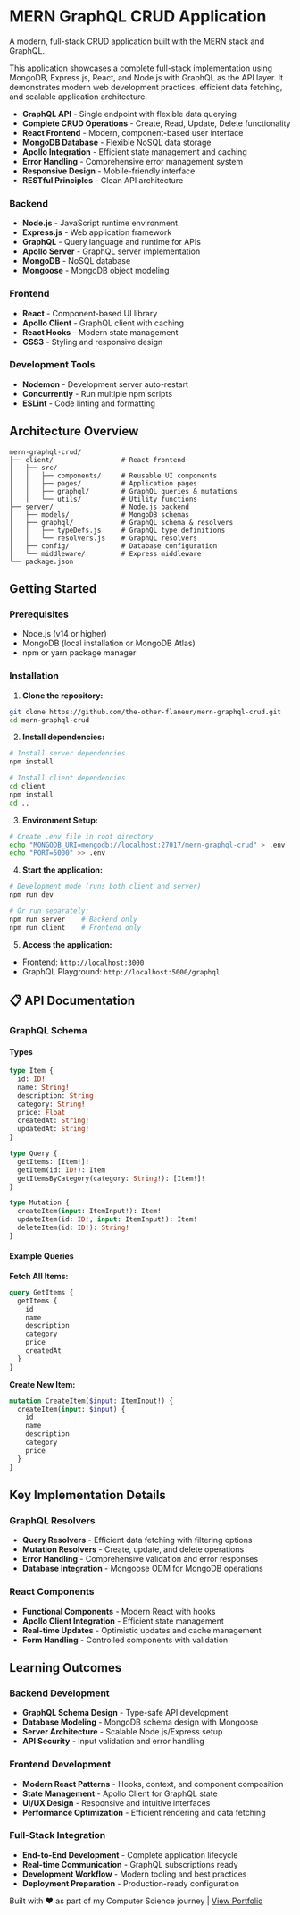 # MERN GraphQL CRUD Application

A modern, full-stack CRUD application built with the MERN stack and GraphQL.

This application showcases a complete full-stack implementation using MongoDB, Express.js, React, and Node.js with GraphQL as the API layer. It demonstrates modern web development practices, efficient data fetching, and scalable application architecture.

- **GraphQL API** - Single endpoint with flexible data querying
- **Complete CRUD Operations** - Create, Read, Update, Delete functionality
- **React Frontend** - Modern, component-based user interface
- **MongoDB Database** - Flexible NoSQL data storage
- **Apollo Integration** - Efficient state management and caching
- **Error Handling** - Comprehensive error management system
- **Responsive Design** - Mobile-friendly interface
- **RESTful Principles** - Clean API architecture

### Backend
- **Node.js** - JavaScript runtime environment
- **Express.js** - Web application framework
- **GraphQL** - Query language and runtime for APIs
- **Apollo Server** - GraphQL server implementation
- **MongoDB** - NoSQL database
- **Mongoose** - MongoDB object modeling

### Frontend
- **React** - Component-based UI library
- **Apollo Client** - GraphQL client with caching
- **React Hooks** - Modern state management
- **CSS3** - Styling and responsive design

### Development Tools
- **Nodemon** - Development server auto-restart
- **Concurrently** - Run multiple npm scripts
- **ESLint** - Code linting and formatting

## Architecture Overview

```
mern-graphql-crud/
├── client/                 # React frontend
│   ├── src/
│   │   ├── components/     # Reusable UI components
│   │   ├── pages/          # Application pages
│   │   ├── graphql/        # GraphQL queries & mutations
│   │   └── utils/          # Utility functions
├── server/                 # Node.js backend
│   ├── models/             # MongoDB schemas
│   ├── graphql/            # GraphQL schema & resolvers
│   │   ├── typeDefs.js     # GraphQL type definitions
│   │   └── resolvers.js    # GraphQL resolvers
│   ├── config/             # Database configuration
│   └── middleware/         # Express middleware
└── package.json
```

## Getting Started

### Prerequisites
- Node.js (v14 or higher)
- MongoDB (local installation or MongoDB Atlas)
- npm or yarn package manager

### Installation

1. **Clone the repository:**
```bash
git clone https://github.com/the-other-flaneur/mern-graphql-crud.git
cd mern-graphql-crud
```

2. **Install dependencies:**
```bash
# Install server dependencies
npm install

# Install client dependencies
cd client
npm install
cd ..
```

3. **Environment Setup:**
```bash
# Create .env file in root directory
echo "MONGODB_URI=mongodb://localhost:27017/mern-graphql-crud" > .env
echo "PORT=5000" >> .env
```

4. **Start the application:**
```bash
# Development mode (runs both client and server)
npm run dev

# Or run separately:
npm run server    # Backend only
npm run client    # Frontend only
```

5. **Access the application:**
- Frontend: `http://localhost:3000`
- GraphQL Playground: `http://localhost:5000/graphql`

## 📋 API Documentation

### GraphQL Schema

#### Types
```graphql
type Item {
  id: ID!
  name: String!
  description: String
  category: String!
  price: Float
  createdAt: String!
  updatedAt: String!
}

type Query {
  getItems: [Item!]!
  getItem(id: ID!): Item
  getItemsByCategory(category: String!): [Item!]!
}

type Mutation {
  createItem(input: ItemInput!): Item!
  updateItem(id: ID!, input: ItemInput!): Item!
  deleteItem(id: ID!): String!
}
```

#### Example Queries

**Fetch All Items:**
```graphql
query GetItems {
  getItems {
    id
    name
    description
    category
    price
    createdAt
  }
}
```

**Create New Item:**
```graphql
mutation CreateItem($input: ItemInput!) {
  createItem(input: $input) {
    id
    name
    description
    category
    price
  }
}
```

## Key Implementation Details

### GraphQL Resolvers
- **Query Resolvers** - Efficient data fetching with filtering options
- **Mutation Resolvers** - Create, update, and delete operations
- **Error Handling** - Comprehensive validation and error responses
- **Database Integration** - Mongoose ODM for MongoDB operations

### React Components
- **Functional Components** - Modern React with hooks
- **Apollo Client Integration** - Efficient state management
- **Real-time Updates** - Optimistic updates and cache management
- **Form Handling** - Controlled components with validation

## Learning Outcomes

### Backend Development
- **GraphQL Schema Design** - Type-safe API development
- **Database Modeling** - MongoDB schema design with Mongoose
- **Server Architecture** - Scalable Node.js/Express setup
- **API Security** - Input validation and error handling

### Frontend Development
- **Modern React Patterns** - Hooks, context, and component composition
- **State Management** - Apollo Client for GraphQL state
- **UI/UX Design** - Responsive and intuitive interfaces
- **Performance Optimization** - Efficient rendering and data fetching

### Full-Stack Integration
- **End-to-End Development** - Complete application lifecycle
- **Real-time Communication** - GraphQL subscriptions ready
- **Development Workflow** - Modern tooling and best practices
- **Deployment Preparation** - Production-ready configuration

Built with ❤️ as part of my Computer Science journey | [View Portfolio](https://theotherflaneur.vercel.app/)
